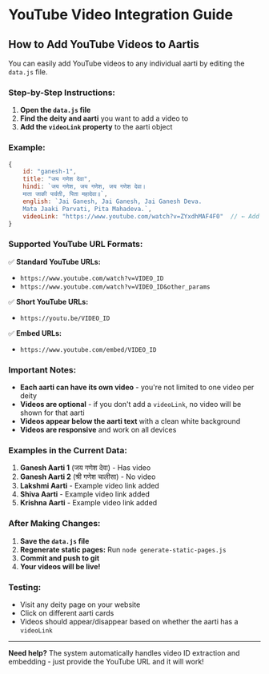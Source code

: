 # YouTube Video Integration Guide

## How to Add YouTube Videos to Aartis

You can easily add YouTube videos to any individual aarti by editing the `data.js` file.

### Step-by-Step Instructions:

1. **Open the `data.js` file**
2. **Find the deity and aarti** you want to add a video to
3. **Add the `videoLink` property** to the aarti object

### Example:

```javascript
{
    id: "ganesh-1",
    title: "जय गणेश देवा",
    hindi: `जय गणेश, जय गणेश, जय गणेश देवा।
    माता जाकी पार्वती, पिता महादेवा॥`,
    english: `Jai Ganesh, Jai Ganesh, Jai Ganesh Deva.
    Mata Jaaki Parvati, Pita Mahadeva.`,
    videoLink: "https://www.youtube.com/watch?v=ZYxdhMAF4F0"  // ← Add this line
}
```

### Supported YouTube URL Formats:

✅ **Standard YouTube URLs:**
- `https://www.youtube.com/watch?v=VIDEO_ID`
- `https://www.youtube.com/watch?v=VIDEO_ID&other_params`

✅ **Short YouTube URLs:**
- `https://youtu.be/VIDEO_ID`

✅ **Embed URLs:**
- `https://www.youtube.com/embed/VIDEO_ID`

### Important Notes:

- **Each aarti can have its own video** - you're not limited to one video per deity
- **Videos are optional** - if you don't add a `videoLink`, no video will be shown for that aarti
- **Videos appear below the aarti text** with a clean white background
- **Videos are responsive** and work on all devices

### Examples in the Current Data:

1. **Ganesh Aarti 1** (जय गणेश देवा) - Has video
2. **Ganesh Aarti 2** (श्री गणेश चालीसा) - No video
3. **Lakshmi Aarti** - Example video link added
4. **Shiva Aarti** - Example video link added
5. **Krishna Aarti** - Example video link added

### After Making Changes:

1. **Save the `data.js` file**
2. **Regenerate static pages:** Run `node generate-static-pages.js`
3. **Commit and push to git**
4. **Your videos will be live!**

### Testing:

- Visit any deity page on your website
- Click on different aarti cards
- Videos should appear/disappear based on whether the aarti has a `videoLink`

---

**Need help?** The system automatically handles video ID extraction and embedding - just provide the YouTube URL and it will work! 